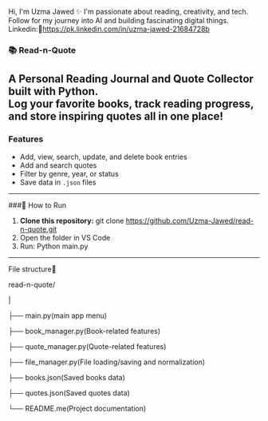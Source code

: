Hi, I'm Uzma Jawed ✨
I'm passionate about reading, creativity, and tech.
Follow for my journey into AI and building fascinating digital things.
Linkedin:🔗https://pk.linkedin.com/in/uzma-jawed-21684728b

### 📚 Read-n-Quote

A **Personal Reading Journal and Quote Collector** built with Python.  
Log your favorite books, track reading progress, and store inspiring quotes all in one place!
---

###  Features

- Add, view, search, update, and delete book entries
- Add and search quotes
- Filter by genre, year, or status
- Save data in `.json` files
---

###🧪 How to Run

1. **Clone this repository:**
git clone https://github.com/Uzma-Jawed/read-n-quote.git
2. Open the folder in VS Code
3. Run:
Python main.py
___

File structure📁

read-n-quote/

|

├── main.py(main app menu)

├── book_manager.py(Book-related features)

├── quote_manager.py(Quote-related features)

├── file_manager.py(File loading/saving and normalization)

├── books.json(Saved books data)

├── quotes.json(Saved quotes data)

└── README.me(Project documentation)
